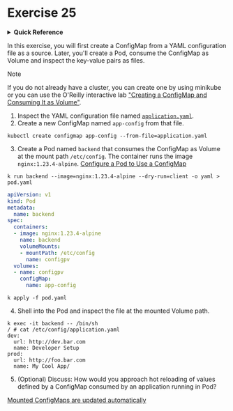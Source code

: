 # Exercise 25

<details>
<summary><b>Quick Reference</b></summary>
<p>

* Namespace: `default`<br>
* Documentation: [ConfigMaps](https://kubernetes.io/docs/concepts/configuration/configmap/), [Volumes](https://kubernetes.io/docs/concepts/storage/volumes/)

</p>
</details>

In this exercise, you will first create a ConfigMap from a YAML configuration file as a source. Later, you'll create a Pod, consume the ConfigMap as Volume and inspect the key-value pairs as files.

> [!NOTE]
> If you do not already have a cluster, you can create one by using minikube or you can use the O'Reilly interactive lab ["Creating a ConfigMap and Consuming It as Volume"](https://learning.oreilly.com/scenarios/creating-a-configmap/9781098164225/).

1. Inspect the YAML configuration file named [`application.yaml`](./application.yaml).
2. Create a new ConfigMap named `app-config` from that file.
```
kubectl create configmap app-config --from-file=application.yaml
```
3. Create a Pod named `backend` that consumes the ConfigMap as Volume at the mount path `/etc/config`. The container runs the image `nginx:1.23.4-alpine`.
[Configure a Pod to Use a ConfigMap](https://kubernetes.io/docs/tasks/configure-pod-container/configure-pod-configmap/)
```
k run backend --image=nginx:1.23.4-alpine --dry-run=client -o yaml > pod.yaml
```
```yaml
apiVersion: v1
kind: Pod
metadata:
  name: backend
spec:
  containers:
  - image: nginx:1.23.4-alpine
    name: backend
    volumeMounts:
    - mountPath: /etc/config
      name: configpv
  volumes:
  - name: configpv
    configMap:
      name: app-config
```
```
k apply -f pod.yaml
```
4. Shell into the Pod and inspect the file at the mounted Volume path.
```
k exec -it backend -- /bin/sh
/ # cat /etc/config/application.yaml 
dev:
  url: http://dev.bar.com
  name: Developer Setup
prod:
  url: http://foo.bar.com
  name: My Cool App/ 
```
5. (Optional) Discuss: How would you approach hot reloading of values defined by a ConfigMap consumed by an application running in Pod?

[Mounted ConfigMaps are updated automatically](https://kubernetes.io/docs/tasks/configure-pod-container/configure-pod-configmap/#mounted-configmaps-are-updated-automatically)
